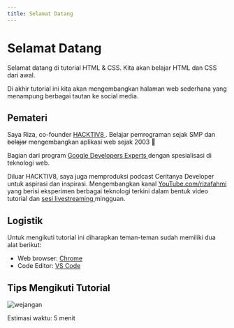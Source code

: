 ```yaml
---
title: Selamat Datang
---
```


# Selamat Datang

Selamat datang di tutorial HTML & CSS. Kita akan belajar HTML dan CSS dari awal.

Di akhir tutorial ini kita akan mengembangkan halaman web sederhana yang menampung berbagai tautan ke social media.

## Pemateri

Saya Riza, co-founder [ HACKTIV8 ](https://hacktiv8.com/). Belajar pemrograman sejak SMP dan ~~belajar~~ mengembangkan aplikasi web sejak 2003 👴

Bagian dari program [ Google Developers Experts ](https://developers.google.com/community/experts/directory/profile/profile-riza-fahmi) dengan spesialisasi di teknologi web.

Diluar HACKTIV8, saya juga memproduksi podcast Ceritanya Developer untuk aspirasi dan inspirasi. Mengembangkan kanal [YouTube.com/rizafahmi](https://youtube.com/rizafahmi) yang berisi eksperimen berbagai teknologi terkini dalam bentuk video tutorial dan [ sesi livestreaming ](https://youtube.com/rizafahmi?sub_confirmation=1) mingguan.

## Logistik

Untuk mengikuti tutorial ini diharapkan teman-teman sudah memiliki dua alat berikut:

- Web browser: [Chrome](https://www.google.com/chrome/index.html)
- Code Editor: [VS Code](https://code.visualstudio.com/)

## Tips Mengikuti Tutorial

![wejangan](/do-not-copy-paste.png)


Estimasi waktu: 5 menit

